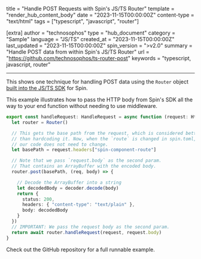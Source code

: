 title = "Handle POST Requests with Spin's JS/TS Router"
template = "render_hub_content_body"
date = "2023-11-15T00:00:00Z"
content-type = "text/html"
tags = ["typescript", "javascript", "router"]

[extra]
author = "technosophos"
type = "hub_document"
category = "Sample"
language = "JS/TS"
created_at = "2023-11-15T00:00:00Z"
last_updated = "2023-11-15T00:00:00Z"
spin_version = ">v2.0"
summary =  "Handle POST data from within Spin's JS/TS Router"
url = "https://github.com/technosophos/ts-router-post"
keywords = "typescript, javascript, router"

---

This shows one technique for handling POST data using the `Router` object [built into the JS/TS SDK](https://developer.fermyon.com/spin/v2/javascript-components) for Spin.

This example illustrates how to pass the HTTP body from Spin's SDK all the way to your end function without needing to use middleware.

```typescript
export const handleRequest: HandleRequest = async function (request: HttpRequest): Promise<HttpResponse> {
  let router = Router()

  // This gets the base path from the request, which is considered better
  // than hardcoding it. Now, when the `route` is changed in spin.toml,
  // our code does not need to change.
  let basePath = request.headers["spin-component-route"]

  // Note that we pass `request.body` as the second param.
  // That contains an ArrayBuffer with the encoded body.
  router.post(basePath, (req, body) => {

    // Decode the ArrayBuffer into a string
    let decodedBody = decoder.decode(body)
    return {
      status: 200,
      headers: { "content-type": "text/plain" },
      body: decodedBody
    }
  })
  // IMPORTANT: We pass the request body as the second param.
  return await router.handleRequest(request, request.body)
}
```

Check out the GitHub repository for a full runnable example.
